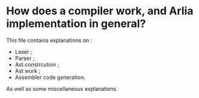# How does a compiler work, and Arlia implementation in general?

This file contains explanations on :
 - Lexer ;
 - Parser ;
 - Ast constrcution ;
 - Ast work ;
 - Assembler code generation.

As well as some miscellaneous explanations.
